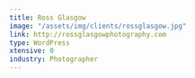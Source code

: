 ```yaml
---
title: Ross Glasgow
image: "/assets/img/clients/rossglasgow.jpg"
link: http://rossglasgowphotography.com
type: WordPress
xtensive: 0
industry: Photographer
---
```


